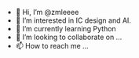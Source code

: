 - 👋 Hi, I’m @zmleeee
- 👀 I’m interested in IC design and AI. 
- 🌱 I’m currently learning Python
- 💞️ I’m looking to collaborate on ...
- 📫 How to reach me ...

<!---
zmleeee/zmleeee is a ✨ special ✨ repository because its `README.md` (this file) appears on your GitHub profile.
You can click the Preview link to take a look at your changes.
--->
